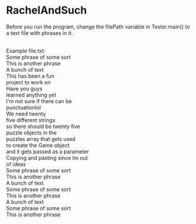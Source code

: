 # RachelAndSuch

Before you run the program, change the filePath variable in Tester.main() to a text file with phrases in it. <br/> <br/>

Example file.txt: <br/>
Some phrase of some sort <br/>
This is another phrase <br/>
A bunch of text <br/>
This has been a fun <br/>
project to work on <br/>
Have you guys <br/>
learned anything yet <br/>
I'm not sure if there can be <br/>
punctuationlol <br/>
We need twenty <br/>
five different strings <br/>
so there should be twenty five <br/>
puzzle objects in the  <br/>
puzzles array that gets used <br/>
to create the Game object <br/>
and it gets passed as a parameter <br/>
Copying and pasting since Im out <br/>
of ideas <br/>
Some phrase of some sort <br/>
This is another phrase <br/>
A bunch of text <br/>
Some phrase of some sort <br/>
This is another phrase <br/>
A bunch of text <br/>
Some phrase of some sort <br/>
This is another phrase <br/>
